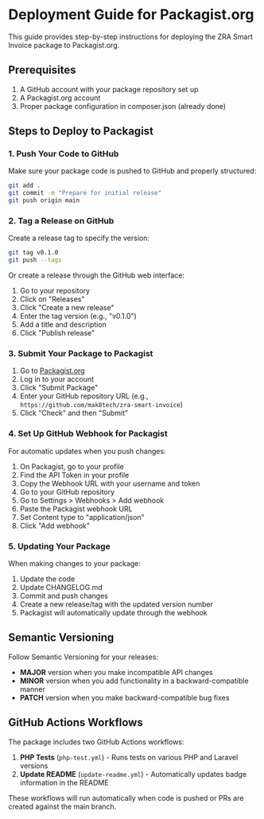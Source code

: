 # Deployment Guide for Packagist.org

This guide provides step-by-step instructions for deploying the ZRA Smart Invoice package to Packagist.org.

## Prerequisites

1. A GitHub account with your package repository set up
2. A Packagist.org account
3. Proper package configuration in composer.json (already done)

## Steps to Deploy to Packagist

### 1. Push Your Code to GitHub

Make sure your package code is pushed to GitHub and properly structured:

```bash
git add .
git commit -m "Prepare for initial release"
git push origin main
```

### 2. Tag a Release on GitHub

Create a release tag to specify the version:

```bash
git tag v0.1.0
git push --tags
```

Or create a release through the GitHub web interface:
1. Go to your repository
2. Click on "Releases"
3. Click "Create a new release"
4. Enter the tag version (e.g., "v0.1.0")
5. Add a title and description
6. Click "Publish release"

### 3. Submit Your Package to Packagist

1. Go to [Packagist.org](https://packagist.org/)
2. Log in to your account
3. Click "Submit Package"
4. Enter your GitHub repository URL (e.g., `https://github.com/mak8tech/zra-smart-invoice`)
5. Click "Check" and then "Submit"

### 4. Set Up GitHub Webhook for Packagist

For automatic updates when you push changes:

1. On Packagist, go to your profile
2. Find the API Token in your profile
3. Copy the Webhook URL with your username and token
4. Go to your GitHub repository
5. Go to Settings > Webhooks > Add webhook
6. Paste the Packagist webhook URL
7. Set Content type to "application/json"
8. Click "Add webhook"

### 5. Updating Your Package

When making changes to your package:

1. Update the code
2. Update CHANGELOG.md
3. Commit and push changes
4. Create a new release/tag with the updated version number
5. Packagist will automatically update through the webhook

## Semantic Versioning

Follow Semantic Versioning for your releases:

- **MAJOR** version when you make incompatible API changes
- **MINOR** version when you add functionality in a backward-compatible manner
- **PATCH** version when you make backward-compatible bug fixes

## GitHub Actions Workflows

The package includes two GitHub Actions workflows:

1. **PHP Tests** (`php-test.yml`) - Runs tests on various PHP and Laravel versions
2. **Update README** (`update-readme.yml`) - Automatically updates badge information in the README

These workflows will run automatically when code is pushed or PRs are created against the main branch.
